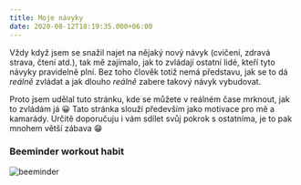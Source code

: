 ```yaml
---
title: Moje návyky
date: 2020-08-12T18:19:35.000+06:00
---
```


Vždy když jsem se snažil najet na nějaký nový návyk (cvičení, zdravá strava, čtení atd.), tak mě zajímalo, jak to zvládají ostatní lidé, kteří tyto návyky pravidelně plní. Bez toho člověk totiž nemá představu, jak se to dá _reálně_ zvládat a jak dlouho _reálně_ zabere takový návyk vybudovat.

Proto jsem udělal tuto stránku, kde se můžete v reálném čase mrknout, jak to zvládám já 😀 Tato stránka slouží především jako motivace pro mě a kamarády. Určitě doporučuju i vám sdílet svůj pokrok s ostatníma, je to pak mnohem větší zábava 😁

### Beeminder workout habit

![beeminder](https://www.beeminder.com/morcinus/working-out.png)
